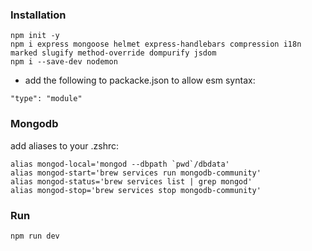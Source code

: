 ### Installation
```
npm init -y
npm i express mongoose helmet express-handlebars compression i18n marked slugify method-override dompurify jsdom
npm i --save-dev nodemon
```
- add the following to packacke.json to allow esm syntax:
```
"type": "module"
```

### Mongodb
add aliases to your .zshrc:
```
alias mongod-local='mongod --dbpath `pwd`/dbdata'
alias mongod-start='brew services run mongodb-community'
alias mongod-status='brew services list | grep mongod'
alias mongod-stop='brew services stop mongodb-community'
```

### Run
```
npm run dev
```

